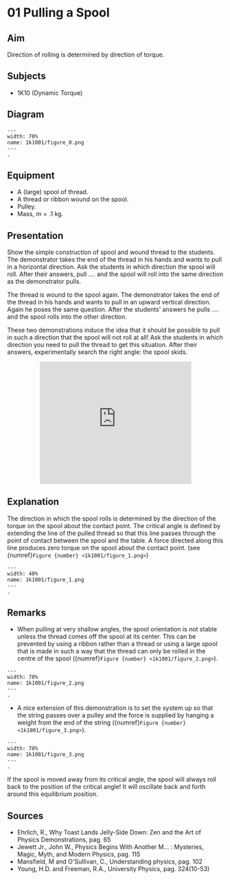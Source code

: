 # 01 Pulling a Spool
    
## Aim   
 Direction of rolling is determined by direction of torque.    
  
## Subjects   
* 1K10 (Dynamic Torque)   

## Diagram
   
```{figure} figures/figure_0.png  
---  
width: 70%  
name: 1k1001/figure_0.png  
--- 
.
``` 

## Equipment    
- A (large) spool of thread.
- A thread or ribbon wound on the spool.
- Pulley.
- Mass, $m=.1 \mathrm{~kg}$.

## Presentation   
Show the simple construction of spool and wound thread to the students. The demonstrator takes the end of the thread in his hands and wants to pull in a horizontal direction. Ask the students in which direction the spool will roll. After their answers, pull .... and the spool will roll into the same direction as the demonstrator pulls.

The thread is wound to the spool again. The demonstrator takes the end of the thread in his hands and wants to pull in an upward vertical direction. Again he poses the same question. After the students' answers he pulls .... and the spool rolls into the other direction.

These two demonstrations induce the idea that it should be possible to pull in such a direction that the spool will not roll at all! Ask the students in which direction you need to pull the thread to get this situation. After their answers, experimentally search the right angle: the spool skids.

<div style="display: flex; justify-content: center;">
    <div style="position: relative; width: 70%; height: 0; padding-bottom: 56.25%;">
        <iframe
            src="https://www.youtube.com/embed/2lsnQpFVnKQ?si=0lnTm9o0Aaor1f_c"
            style="position: absolute; top: 0; left: 0; width: 100%; height: 100%;"
            frameborder="0"
            allow="accelerometer; autoplay; clipboard-write; encrypted-media; gyroscope; picture-in-picture"
            allowfullscreen
        ></iframe>
    </div>
</div>
  
## Explanation   
The direction in which the spool rolls is determined by the direction of the torque on the spool about the contact point. The critical angle is defined by extending the line of the pulled thread so that this line passes through the point of contact between the spool and the table. A force directed along this line produces zero torque on the spool about the contact point. (see {numref}`Figure {number} <1k1001/figure_1.png>`)

```{figure} figures/figure_1.png  
---  
width: 40%  
name: 1k1001/figure_1.png  
---
.
```
  
## Remarks
- When pulling at very shallow angles, the spool orientation is not stable unless the thread comes off the spool at its center. This can be prevented by using a ribbon rather than a thread or using a large spool that is made in such a way that the thread can only be rolled in the centre of the spool ({numref}`Figure {number} <1k1001/figure_2.png>`).

```{figure} figures/figure_2.png  
---  
width: 70%  
name: 1k1001/figure_2.png  
---
.
``` 
 
- A nice extension of this demonstration is to set the system up so that the string passes over a pulley and the force is supplied by hanging a weight from the end of the string ({numref}`Figure {number} <1k1001/figure_3.png>`). 

```{figure} figures/figure_3.png  
---  
width: 70%  
name: 1k1001/figure_3.png  
---   
.
``` 

If the spool is moved away from its critical angle, the spool will always roll back to the position of the critical angle! It will oscillate back and forth around this equilibrium position.
   
  
## Sources
 *  Ehrlich, R., Why Toast Lands Jelly-Side Down: Zen and the Art of Physics Demonstrations, pag. 65 
 *  Jewett Jr., John W., Physics Begins With Another M... : Mysteries, Magic, Myth, and Modern Physics, pag. 115 
 *  Mansfield, M and O'Sullivan, C., Understanding physics, pag. 102 
 *  Young, H.D. and Freeman, R.A., University Physics, pag. 324(10-53)
  
